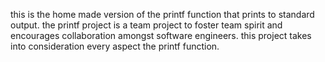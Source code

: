 this is the home made version of the printf function that prints to standard
output. the printf project is a team project to foster team spirit and 
encourages collaboration amongst software engineers.
this project takes into consideration every aspect the printf function.
